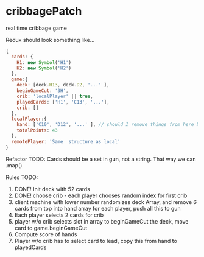 # cribbagePatch
real time cribbage game

Redux should look something like... 
```javascript
{
  cards: {
    H1: new Symbol('H1')
    H2: new Symbol('H2')
  },
  game:{
    deck: [deck.H13, deck.D2, '...' ],
    beginGameCut: '3H',
    crib: 'localPlayer' || true,
    playedCards: ['H1', 'C13', '...'],
    crib: []
  },
  localPlayer:{
    hand: ['C10', 'D12', '...' ], // should I remove things from here before the end of the round? 
    totalPoints: 43
  },
  remotePlayer: 'Same  structure as local'
}
```
Refactor TODO:
Cards should be a set in gun, not a string. That way we can .map() 

Rules TODO:

1. DONE! Init deck with 52 cards
2. DONE! choose crib - each player chooses random index for first crib
3. client machine with lower number randomizes deck Array, and 
remove 6 cards from top into hand array for each player, push all this to gun
5. Each player selects 2 cards for crib
6. player w/o crib selects slot in array to beginGameCut the deck, move card to game.beginGameCut
7. Compute score of hands
8. Player w/o crib has to select card to lead, copy this from hand to playedCards
